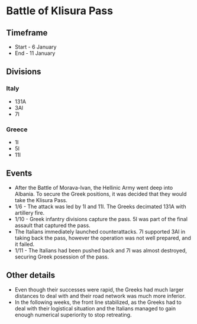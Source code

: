 # Battle of Klisura Pass

## Timeframe

* Start - 6 January
* End - 11 January

## Divisions

### Italy

* 131A
* 3Al
* 7I

### Greece

* 1I
* 5I
* 11I

## Events

* After the Battle of Morava-Ivan, the Hellinic Army went deep into Albania. To secure the Greek positions, it was decided that they would take the Klisura Pass.
* 1/6 - The attack was led by 1I and 11I. The Greeks decimated 131A with artillery fire.
* 1/10 - Greek infantry divisions capture the pass. 5I was part of the final assault that captured the pass.
* The Italians immediately launched counterattacks. 7I supported 3Al in taking back the pass, however the operation was not well prepared, and it failed.
* 1/11 - The Italians had been pushed back and 7I was almost destroyed, securing Greek posession of the pass.

## Other details

* Even though their successes were rapid, the Greeks had much larger distances to deal with and their road network was much more inferior.
* In the following weeks, the front line stabilized, as the Greeks had to deal with their logistical situation and the Italians managed to gain enough numerical superiority to stop retreating.
